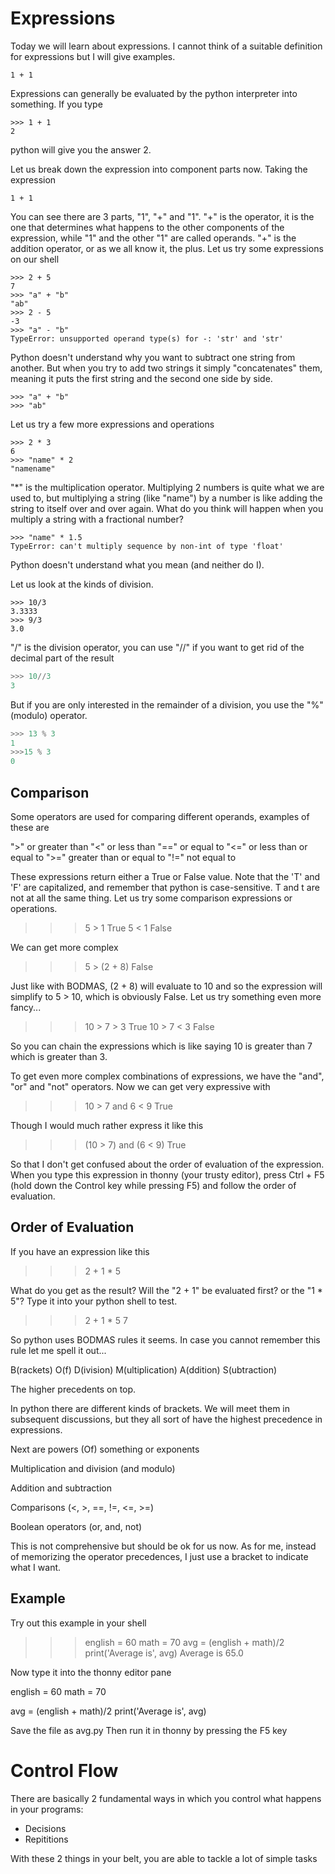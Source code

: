 Expressions
===========

Today we will learn about expressions. I cannot think of a suitable definition for expressions but I will give examples.
```
1 + 1
```
Expressions can generally be evaluated by the python interpreter into something. If you type

```
>>> 1 + 1
2
```

python will give you the answer 2.

Let us break down the expression into component parts now. Taking the expression
```
1 + 1
```
You can see there are 3 parts, "1", "+" and "1".
"+" is the operator, it is the one that determines what happens to the other components of the expression, while "1" and the other "1" are called operands.
"+" is the addition operator, or as we all know it, the plus. Let us try some expressions on our shell
```
>>> 2 + 5
7
>>> "a" + "b"
"ab"
>>> 2 - 5
-3
>>> "a" - "b"
TypeError: unsupported operand type(s) for -: 'str' and 'str'
```
Python doesn't understand why you want to subtract one string from another. But when you try to add two strings it simply "concatenates" them, meaning it puts the first string and the second one side by side.

```
>>> "a" + "b"
>>> "ab"
```

Let us try a few more expressions and operations

```
>>> 2 * 3
6
>>> "name" * 2
"namename"
```

"*" is the multiplication operator. Multiplying 2 numbers is quite what we are used to, but multiplying a string (like "name") by a number is like adding the string to itself over and over again. What do you think will happen when you multiply a string with a fractional number?

```
>>> "name" * 1.5
TypeError: can't multiply sequence by non-int of type 'float'
```

Python doesn't understand what you mean (and neither do I).

Let us look at the kinds of division.

```
>>> 10/3
3.3333
>>> 9/3
3.0
```

"/" is the division operator, you can use "//" if you want to get rid of the decimal part of the result

```python
>>> 10//3
3
```

But if you are only interested in the remainder of a division, you use the "%" (modulo) operator.

```python
>>> 13 % 3
1
>>>15 % 3
0
```

Comparison
----------

Some operators are used for comparing different operands, examples of these are 

">" or greater than
"<" or less than
"==" or equal to
"<=" or less than or equal to
">=" greater than or equal to
"!=" not equal to

These expressions return either a True or False value. Note that the 'T' and 'F' are capitalized, and remember that python is case-sensitive. T and t are not at all the same thing.
Let us try some comparison expressions or operations.

>>> 5 > 1
True
>>> 5 < 1
False

We can get more complex

>>> 5 > (2 + 8)
False

Just like with BODMAS, (2 + 8) will evaluate to 10 and so the expression will simplify to 5 > 10, which is obviously False.
Let us try something even more fancy...

>>> 10 > 7 > 3
True
>>> 10 > 7 < 3
False

So you can chain the expressions which is like saying 10 is greater than 7 which is greater than 3.

To get even more complex combinations of expressions, we have the "and", "or" and "not" operators. Now we can get very expressive with

>>> 10 > 7 and 6 < 9
True

Though I would much rather express it like this

>>> (10 > 7) and (6 < 9)
True

So that I don't get confused about the order of evaluation of the expression. When you type this expression in thonny (your trusty editor), press Ctrl + F5 (hold down the Control key while pressing F5) and follow the order of evaluation.

Order of Evaluation
-------------------

If you have an expression like this

>>> 2 + 1 * 5

What do you get as the result? Will the "2 + 1" be evaluated first? or the "1 * 5"?
Type it into your python shell to test.

>>> 2 + 1 * 5
7

So python uses BODMAS rules it seems. In case you cannot remember this rule let me spell it out...

B(rackets)
O(f)
D(ivision)
M(ultiplication)
A(ddition)
S(ubtraction)

The higher precedents on top.

In python there are different kinds of brackets. We will meet them in subsequent discussions, but they all sort of have the highest precedence in expressions.

Next are powers (Of) something or exponents

Multiplication and division (and modulo)

Addition and subtraction

Comparisons (<, >, ==, !=, <=, >=)

Boolean operators (or, and, not)

This is not comprehensive but should be ok for us now. As for me, instead of memorizing the operator precedences, I just use a bracket to indicate what I want.

Example
-------

Try out this example in your shell

>>> english = 60
>>> math = 70
>>> avg = (english + math)/2
>>> print('Average is', avg)
Average is 65.0

Now type it into the thonny editor pane

english = 60
math = 70

avg = (english + math)/2
print('Average is', avg)

Save the file as avg.py
Then run it in thonny by pressing the F5 key


Control Flow
============

There are basically 2 fundamental ways in which you control what happens in your programs:

- Decisions
- Repititions

With these 2 things in your belt, you are able to tackle a lot of simple tasks

